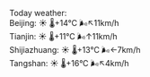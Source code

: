 Today weather:  
Beijing: ☀️   🌡️+14°C 🌬️↖11km/h  
Tianjin: ☀️   🌡️+11°C 🌬️↑11km/h  
Shijiazhuang: ☀️   🌡️+13°C 🌬️←7km/h  
Tangshan: ☀️   🌡️+16°C 🌬️↖4km/h  
